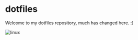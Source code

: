 # dotfiles

Welcome to my dotfiles repository, much has changed here. :]

![linux](https://raw.githubusercontent.com/berkiyo/dotfiles/master/screenshots/windows.png)

